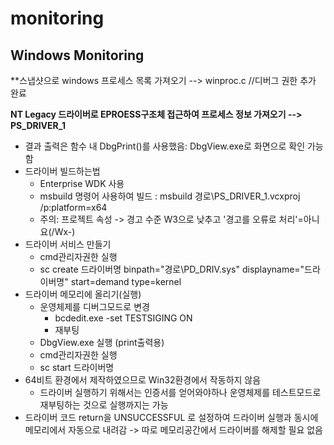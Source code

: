 ﻿# monitoring

## Windows Monitoring
**스냅샷으로 windows 프로세스 목록 가져오기 --> winproc.c 
//디버그 권한 추가 완료

**NT Legacy 드라이버로 EPROESS구조체 접근하여 프로세스 정보 가져오기 --> PS_DRIVER_1**
- 결과 출력은 함수 내 DbgPrint()를 사용했음: DbgView.exe로 화면으로 확인 가능함
- 드라이버 빌드하는법
    * Enterprise WDK 사용
    * msbuild 명령어 사용하여 빌드 : msbuild 경로\PS_DRIVER_1.vcxproj /p:platform=x64
    * 주의: 프로젝트 속성 -> 경고 수준 W3으로 낮추고 '경고를 오류로 처리'=아니요(/Wx-)
- 드라이버 서비스 만들기
    * cmd관리자권한 실행
    * sc create 드라이버명 binpath="경로\PD_DRIV.sys" displayname="드라이버명" start=demand type=kernel
- 드라이버 메모리에 올리기(실행)
    * 운영체제를 디버그모드로 변경
        * bcdedit.exe -set TESTSIGING ON
        * 재부팅
    * DbgView.exe 실행 (print출력용)
    * cmd관리자권한 실행
    * sc start 드라이버명
- 64비트 환경에서 제작하였으므로 Win32환경에서 작동하지 않음
    - 드라이버 실행하기 위해서는 인증서를 얻어와야하나 운영체제를 테스트모드로 재부팅하는 것으로 실행까지는 가능
- 드라이버 코드 return을 UNSUCCESSFUL 로 설정하여 드라이버 실행과 동시에 메모리에서 자동으로 내려감
    -> 따로 메모리공간에서 드라이버를 해제할 필요 없음    
